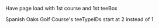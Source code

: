 <!-- JAVASCRIPT -->

<!-- HTML / BOOTSTRAP -->

<!-- BUGS -->

<!-- FOLLOW UP -->
Have page load with 1st course and 1st teeBox 

<!-- NOTES -->
Spanish Oaks Golf Course's teeTypeIDs start at 2 instead of 1